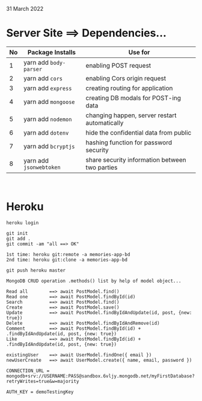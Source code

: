 31 March 2022 

# Server Site ==> Dependencies...

|No| Package Installs       | Use for                                       |
|--|------------------------|-----------------------------------------------|
|1 | yarn add `body-parser` | enabling POST request                         |
|2 | yarn add `cors`        | enabling Cors origin request                  |
|3 | yarn add `express`     | creating routing for application              |
|4 | yarn add `mongoose`    | creating DB modals for POST-ing data          |
|5 | yarn add `nodemon`     | changing happen, server restart automatically |
|6 | yarn add `dotenv`      | hide the confidential data from public        |
|7 | yarn add `bcryptjs`    | hashing function for password security        |
|8 | yarn add `jsonwebtoken`| share security information between two parties|


<br />

# Heroku

```
heroku login

git init
git add .
git commit -am "all ==> OK"

1st time: heroku git:remote -a memories-app-bd
2nd time: heroku git:clone -a memories-app-bd 

git push heroku master
```




```
MongoDB CRUD operation .methods() list by help of model object...

Read all        ==> await PostModel.find() 
Read one        ==> await PostModel.findById(id)
Search          ==> await PostModel.find() 
Create          ==> await PostModel.save()
Update          ==> await PostModel.findByIdAndUpdate(id, post, {new: true})
Delete          ==> await PostModel.findByIdAndRemove(id)
Comment         ==> await PostModel.findById(id) + .findByIdAndUpdate(id, post, {new: true})
Like            ==> await PostModel.findById(id) + .findByIdAndUpdate(id, post, {new: true})

existingUser    ==> await UserModel.findOne({ email })
newUserCreate   ==> await UserModel.create({ name, email, password })
```




```
CONNECTION_URL = mongodb+srv://USERNAME:PASS@sandbox.6vljy.mongodb.net/myFirstDatabase?retryWrites=true&w=majority

AUTH_KEY = demoTestingKey
```